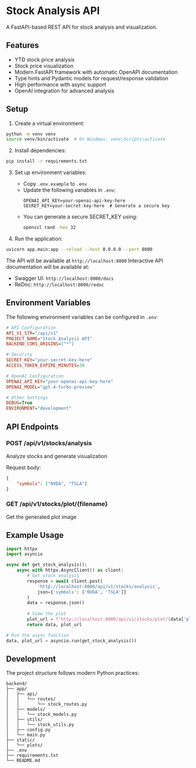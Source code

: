 # Stock Analysis API

A FastAPI-based REST API for stock analysis and visualization.

## Features

- YTD stock price analysis
- Stock price visualization
- Modern FastAPI framework with automatic OpenAPI documentation
- Type hints and Pydantic models for request/response validation
- High performance with async support
- OpenAI integration for advanced analysis

## Setup

1. Create a virtual environment:
```bash
python -m venv venv
source venv/bin/activate  # On Windows: venv\Scripts\activate
```

2. Install dependencies:
```bash
pip install -r requirements.txt
```

3. Set up environment variables:
   - Copy `.env.example` to `.env`
   - Update the following variables in `.env`:
     ```
     OPENAI_API_KEY=your-openai-api-key-here
     SECRET_KEY=your-secret-key-here  # Generate a secure key
     ```
   - You can generate a secure SECRET_KEY using:
     ```bash
     openssl rand -hex 32
     ```

4. Run the application:
```bash
uvicorn app.main:app --reload --host 0.0.0.0 --port 8000
```

The API will be available at `http://localhost:8000`
Interactive API documentation will be available at:
- Swagger UI: `http://localhost:8000/docs`
- ReDoc: `http://localhost:8000/redoc`

## Environment Variables

The following environment variables can be configured in `.env`:

```ini
# API Configuration
API_V1_STR="/api/v1"
PROJECT_NAME="Stock Analysis API"
BACKEND_CORS_ORIGINS=["*"]

# Security
SECRET_KEY="your-secret-key-here"
ACCESS_TOKEN_EXPIRE_MINUTES=30

# OpenAI Configuration
OPENAI_API_KEY="your-openai-api-key-here"
OPENAI_MODEL="gpt-4-turbo-preview"

# Other Settings
DEBUG=True
ENVIRONMENT="development"
```

## API Endpoints

### POST /api/v1/stocks/analysis
Analyze stocks and generate visualization

Request body:
```json
{
    "symbols": ["NVDA", "TSLA"]
}
```

### GET /api/v1/stocks/plot/{filename}
Get the generated plot image

## Example Usage

```python
import httpx
import asyncio

async def get_stock_analysis():
    async with httpx.AsyncClient() as client:
        # Get stock analysis
        response = await client.post(
            'http://localhost:8000/api/v1/stocks/analysis',
            json={'symbols': ['NVDA', 'TSLA']}
        )
        data = response.json()
        
        # View the plot
        plot_url = f"http://localhost:8000/api/v1/stocks/plot/{data['plot_path']}"
        return data, plot_url

# Run the async function
data, plot_url = asyncio.run(get_stock_analysis())
```

## Development

The project structure follows modern Python practices:

```
backend/
├── app/
│   ├── api/
│   │   └── routes/
│   │       └── stock_routes.py
│   ├── models/
│   │   └── stock_models.py
│   ├── utils/
│   │   └── stock_utils.py
│   ├── config.py
│   └── main.py
├── static/
│   └── plots/
├── .env
├── requirements.txt
└── README.md
``` 